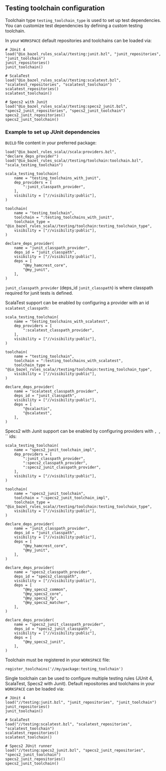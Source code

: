 ## Testing toolchain configuration

Toolchain type `testing_toolchain_type` is used to set up test dependencies. You can customize
test dependencies by defining a custom testing toolchain.

In your `WORKSPACE` default repositories and toolchains can be loaded via:
```starlark
# JUnit 4
load("@io_bazel_rules_scala//testing:junit.bzl", "junit_repositories", "junit_toolchain")
junit_repositories()
junit_toolchain()

# ScalaTest
load("@io_bazel_rules_scala//testing:scalatest.bzl", "scalatest_repositories", "scalatest_toolchain")
scalatest_repositories()
scalatest_toolchain()

# Specs2 with Junit
load("@io_bazel_rules_scala//testing:specs2_junit.bzl", "specs2_junit_repositories", "specs2_junit_toolchain")
specs2_junit_repositories()
specs2_junit_toolchain()
```

### Example to set up JUnit dependencies

`BUILD` file content in your preferred package:
```starlark
load("@io_bazel_rules_scala//scala:providers.bzl", "declare_deps_provider")
load("@io_bazel_rules_scala//testing/toolchain:toolchain.bzl", "scala_testing_toolchain")

scala_testing_toolchain(
    name = "testing_toolchains_with_junit",
    dep_providers = [
        ":junit_classpath_provider",
    ],
    visibility = ["//visibility:public"],
)

toolchain(
    name = "testing_toolchain",
    toolchain = ":testing_toolchains_with_junit",
    toolchain_type = "@io_bazel_rules_scala//testing/toolchain:testing_toolchain_type",
    visibility = ["//visibility:public"],
)

declare_deps_provider(
    name = "junit_classpath_provider",
    deps_id = "junit_classpath",
    visibility = ["//visibility:public"],
    deps = [
        "@my_hamcrest_core",
        "@my_junit",
    ],
)
```

`junit_classpath_provider` (deps_id `junit_classpath`) is where classpath required for junit tests
is defined.

ScalaTest support can be enabled by configuring a provider with an id `scalatest_classpath`:

```starlark
scala_testing_toolchain(
    name = "testing_toolchains_with_scalatest",
    dep_providers = [
        ":scalatest_classpath_provider",
    ],
    visibility = ["//visibility:public"],
)

toolchain(
    name = "testing_toolchain",
    toolchain = ":testing_toolchains_with_scalatest",
    toolchain_type = "@io_bazel_rules_scala//testing/toolchain:testing_toolchain_type",
    visibility = ["//visibility:public"],
)

declare_deps_provider(
    name = "scalatest_classpath_provider",
    deps_id = "junit_classpath",
    visibility = ["//visibility:public"],
    deps = [
        "@scalactic",
        "@scalatest",
    ],
)
```

Specs2 with Junit support can be enabled by configuring providers with ``, ``, `` ids:
```starlark
scala_testing_toolchain(
    name = "specs2_junit_toolchain_impl",
    dep_providers = [
        ":junit_classpath_provider",
        ":specs2_classpath_provider",
        ":specs2_junit_classpath_provider",
    ],
    visibility = ["//visibility:public"],
)

toolchain(
    name = "specs2_junit_toolchain",
    toolchain = ":specs2_junit_toolchain_impl",
    toolchain_type = "@io_bazel_rules_scala//testing/toolchain:testing_toolchain_type",
    visibility = ["//visibility:public"],
)

declare_deps_provider(
    name = "junit_classpath_provider",
    deps_id = "junit_classpath",
    visibility = ["//visibility:public"],
    deps = [
        "@my_hamcrest_core",
        "@my_junit",
    ],
)

declare_deps_provider(
    name = "specs2_classpath_provider",
    deps_id = "specs2_classpath",
    visibility = ["//visibility:public"],
    deps = [
        "@my_specs2_common",
        "@my_specs2_core",
        "@my_specs2_fp",
        "@my_specs2_matcher",
    ],
)

declare_deps_provider(
    name = "specs2_junit_classpath_provider",
    deps_id = "specs2_junit_classpath",
    visibility = ["//visibility:public"],
    deps = [
        "@my_specs2_junit",
    ],
)
```


Toolchain must be registered in your `WORKSPACE` file: 
```starlark
register_toolchains('//my/package:testing_toolchain')
```

Single toolchain can be used to configure multiple testing rules (JUnit 4, ScalaTest, Specs2 with Junit). 
Default repositories and toolchains in your `WORKSPACE` can be loaded via:
```starlark
# JUnit 4
load("//testing:junit.bzl", "junit_repositories", "junit_toolchain")
junit_repositories()
junit_toolchain()

# ScalaTest
load("//testing:scalatest.bzl", "scalatest_repositories", "scalatest_toolchain")
scalatest_repositories()
scalatest_toolchain()

# Specs2 JUnit runner
load("//testing:specs2_junit.bzl", "specs2_junit_repositories", "specs2_junit_toolchain")
specs2_junit_repositories()
specs2_junit_toolchain()
```


